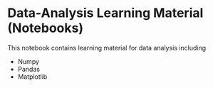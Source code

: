 # Data-Analysis Learning Material (Notebooks)

This notebook contains learning material for data analysis including 
- Numpy
- Pandas
- Matplotlib
